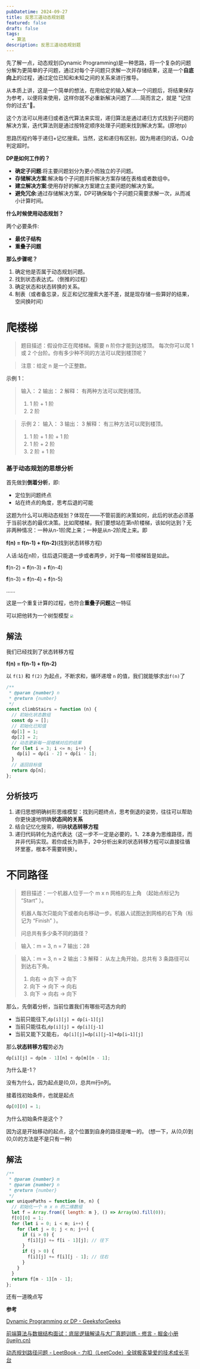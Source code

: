 ```yaml
---
pubDatetime: 2024-09-27
title: 反思三道动态规划题
featured: false
draft: false
tags:
  - 算法
description: 反思三道动态规划题
---
```


先了解一点，动态规划(Dynamic Programming)是一种思路，将一个复杂的问题分解为更简单的子问题，通过对每个子问题只求解一次并存储结果，这是一个**自底向上**的过程，通过定位已知和未知之间的关系来进行推导。

从本质上讲，这是一个简单的想法，在用给定的输入解决一个问题后，将结果保存为参考，以便将来使用，这样你就不必重新解决问题了......简而言之，就是 "记住你的过去"🫠。

这个方法可以用递归或者迭代算法来实现，递归算法是通过递归方式找到子问题的解决方案，迭代算法则是通过按特定顺序处理子问题来找到解决方案。(原地tp)

思路历程约等于递归+记忆搜索。当然，这和递归有区别，因为用递归的话，OJ会判定超时。

**DP是如何工作的？**

- **确定子问题**:将主要问题划分为更小而独立的子问题。
- **存储解决方案**:解决每个子问题并将解决方案存储在表格或者数组中。
- **建立解决方案**:使用存好的解决方案建立主要问题的解决方案。
- **避免冗余**:通过存储解决方案，DP可确保每个子问题只需要求解一次，从而减小计算时间。

**什么时候使用动态规划？**

两个必要条件:

- **最优子结构**
- **重叠子问题**

**那么步骤呢？**

1. 确定他是否属于动态规划问题。
2. 找到状态表达式。（倒推的过程）
3. 确定状态和状态转换的关系。
4. 制表（或者备忘录，反正和记忆搜索大差不差，就是现存储一些算好的结果，空间换时间）

# 爬楼梯

> 题目描述：假设你正在爬楼梯。需要 n 阶你才能到达楼顶。
> 每次你可以爬 1 或 2 个台阶。你有多少种不同的方法可以爬到楼顶呢？

> 注意：给定 n 是一个正整数。

示例 1：

> 输入： 2
> 输出： 2
> 解释： 有两种方法可以爬到楼顶。
>
> 1. 1 阶 + 1 阶
> 2. 2 阶

> 示例 2：
> 输入： 3
> 输出： 3
> 解释： 有三种方法可以爬到楼顶。
>
> 1. 1 阶 + 1 阶 + 1 阶
> 2. 1 阶 + 2 阶
> 3. 2 阶 + 1 阶

### 基于动态规划的思想分析

首先做到**倒着分析**，即:

- 定位到问题终点
- 站在终点的角度，思考后退的可能

这题为什么可以用动态规划？体现在——不管前面的决策如何，此后的状态必须基于当前状态的最优决策。比如爬楼梯，我们要想站在第n阶楼梯，该如何达到？无非两种情况：一种从n-1阶爬上来；一种是从n-2阶爬上来。即

**f(n) = f(n-1) + f(n-2)**(找到状态转移方程)

人话:站在n阶，往后退只能退一步或者两步，对于每一阶楼梯皆是如此。

**f**(n-2) = **f**(n-3) + **f**(n-4)

**f**(n-3) = **f**(n-4) + **f**(n-5)

......

这是一个重复计算的过程，也符合**重叠子问题**这一特征

可以把他转为一个树型模型
<img src="反思三道动态规划题/tree.png" style="zoom: 50%;" />

## 解法

我们已经找到了状态转移方程

**f(n) = f(n-1) + f(n-2)**

以 `f(1)` 和 `f(2)` 为起点，不断求和，循环递增 `n` 的值，我们就能够求出`f(n)`了

```javascript
/**
 * @param {number} n
 * @return {number}
 */
const climbStairs = function (n) {
  // 初始化状态数组
  const dp = [];
  // 初始化已知值
  dp[1] = 1;
  dp[2] = 2;
  // 动态更新每一层楼梯对应的结果
  for (let i = 3; i <= n; i++) {
    dp[i] = dp[i - 2] + dp[i - 1];
  }
  // 返回目标值
  return dp[n];
};
```

## 分析技巧

1. 递归思想明确树形思维模型：找到问题终点，思考倒退的姿势，往往可以帮助你更快速地明确**状态间的关系**
2. 结合记忆化搜索，明确**状态转移方程**
3. 递归代码转化为迭代表达（这一步不一定是必要的，1、2本身为思维路径，而并非代码实现。若你成长为熟手，2中分析出来的状态转移方程可以直接往循环里塞，根本不需要转换）。

# 不同路径

> 题目描述：一个机器人位于一个 m x n 网格的左上角 （起始点标记为 “Start” ）。
>
> 机器人每次只能向下或者向右移动一步。机器人试图达到网格的右下角（标记为 “Finish” ）。
>
> 问总共有多少条不同的路径？

> 输入：m = 3, n = 7
> 输出：28

> 输入：m = 3, n = 2
> 输出：3
> 解释：
> 从左上角开始，总共有 3 条路径可以到达右下角。
>
> 1. 向右 -> 向下 -> 向下
> 2. 向下 -> 向下 -> 向右
> 3. 向下 -> 向右 -> 向下

那么，先倒着分析，当前位置我们有哪些可选方向的

- 当前只能往下,`dp[i][j] = dp[i-1][j]`
- 当前只能往右,`dp[i][j] = dp[i][j-1]`
- 当前又能下又能右， `dp[i][j]=dp[i][j−1]+dp[i−1][j]`

那么**状态转移方程**势必为

```javascript
dp[i][j] = dp[m - 1][n] + dp[m][n - 1];
```

为什么是-1？

没有为什么，因为起点是(0,0)，总共m行n列。

接着找初始条件，也就是起点

```javascript
dp[0][0] = 1;
```

为什么初始条件是这个？

因为这是开始移动的起点，这个位置到自身的路径是唯一的。 (想一下，从(0,0)到(0,0)的方法是不是只有一种)

## 解法

```javascript
/**
 * @param {number} m
 * @param {number} n
 * @return {number}
 */
var uniquePaths = function (m, n) {
  // 初始化一个 m x n 的二维数组
  let f = Array.from({ length: m }, () => Array(n).fill(0));
  f[0][0] = 1;
  for (let i = 0; i < m; i++) {
    for (let j = 0; j < n; j++) {
      if (i > 0) {
        f[i][j] += f[i - 1][j]; // 往下
      }
      if (j > 0) {
        f[i][j] += f[i][j - 1]; // 往右
      }
    }
  }
  return f[m - 1][n - 1];
};
```

还有一道晚点写

**参考**

[Dynamic Programming or DP - GeeksforGeeks](https://www.geeksforgeeks.org/dynamic-programming/)

[前端算法与数据结构面试：底层逻辑解读与大厂真题训练 - 修言 - 掘金小册 (juejin.cn)](https://juejin.cn/book/6844733800300150797?enter_from=course_center&utm_source=course_center)

[动态规划路径问题 - LeetBook - 力扣（LeetCode）全球极客挚爱的技术成长平台](https://leetcode.cn/leetbook/read/path-problems-in-dynamic-programming/rtmx6h/)
